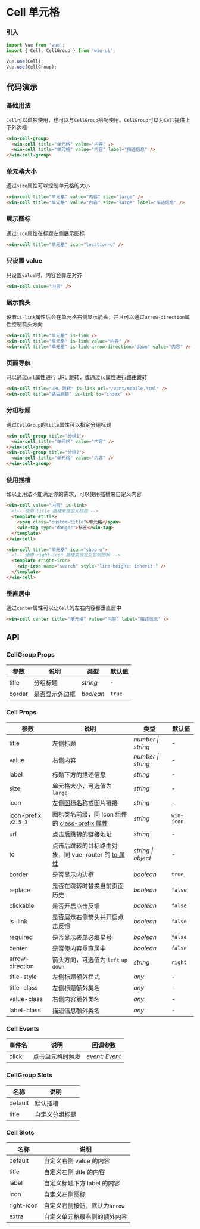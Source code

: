 # Cell 单元格

### 引入

```js
import Vue from 'vue';
import { Cell, CellGroup } from 'win-ui';

Vue.use(Cell);
Vue.use(CellGroup);
```

## 代码演示

### 基础用法

`Cell`可以单独使用，也可以与`CellGroup`搭配使用。`CellGroup`可以为`Cell`提供上下外边框

```html
<win-cell-group>
  <win-cell title="单元格" value="内容" />
  <win-cell title="单元格" value="内容" label="描述信息" />
</win-cell-group>
```

### 单元格大小

通过`size`属性可以控制单元格的大小

```html
<win-cell title="单元格" value="内容" size="large" />
<win-cell title="单元格" value="内容" size="large" label="描述信息" />
```

### 展示图标

通过`icon`属性在标题左侧展示图标

```html
<win-cell title="单元格" icon="location-o" />
```

### 只设置 value

只设置`value`时，内容会靠左对齐

```html
<win-cell value="内容" />
```

### 展示箭头

设置`is-link`属性后会在单元格右侧显示箭头，并且可以通过`arrow-direction`属性控制箭头方向

```html
<win-cell title="单元格" is-link />
<win-cell title="单元格" is-link value="内容" />
<win-cell title="单元格" is-link arrow-direction="down" value="内容" />
```

### 页面导航

可以通过`url`属性进行 URL 跳转，或通过`to`属性进行路由跳转

```html
<win-cell title="URL 跳转" is-link url="/vant/mobile.html" />
<win-cell title="路由跳转" is-link to="index" />
```

### 分组标题

通过`CellGroup`的`title`属性可以指定分组标题

```html
<win-cell-group title="分组1">
  <win-cell title="单元格" value="内容" />
</win-cell-group>
<win-cell-group title="分组2">
  <win-cell title="单元格" value="内容" />
</win-cell-group>
```

### 使用插槽

如以上用法不能满足你的需求，可以使用插槽来自定义内容

```html
<win-cell value="内容" is-link>
  <!-- 使用 title 插槽来自定义标题 -->
  <template #title>
    <span class="custom-title">单元格</span>
    <win-tag type="danger">标签</win-tag>
  </template>
</win-cell>

<win-cell title="单元格" icon="shop-o">
  <!-- 使用 right-icon 插槽来自定义右侧图标 -->
  <template #right-icon>
    <win-icon name="search" style="line-height: inherit;" />
  </template>
</win-cell>
```

### 垂直居中

通过`center`属性可以让`Cell`的左右内容都垂直居中

```html
<win-cell center title="单元格" value="内容" label="描述信息" />
```

## API

### CellGroup Props

| 参数   | 说明           | 类型      | 默认值 |
| ------ | -------------- | --------- | ------ |
| title  | 分组标题       | _string_  | `-`    |
| border | 是否显示外边框 | _boolean_ | `true` |

### Cell Props

| 参数 | 说明 | 类型 | 默认值 |
| --- | --- | --- | --- |
| title | 左侧标题 | _number \| string_ | - |
| value | 右侧内容 | _number \| string_ | - |
| label | 标题下方的描述信息 | _string_ | - |
| size | 单元格大小，可选值为 `large` | _string_ | - |
| icon | 左侧[图标名称](#/zh-CN/icon)或图片链接 | _string_ | - |
| icon-prefix `v2.5.3` | 图标类名前缀，同 Icon 组件的 [class-prefix 属性](#/zh-CN/icon#props) | _string_ | `win-icon` |
| url | 点击后跳转的链接地址 | _string_ | - |
| to | 点击后跳转的目标路由对象，同 vue-router 的 [to 属性](https://router.vuejs.org/zh/api/#to) | _string \| object_ | - |
| border | 是否显示内边框 | _boolean_ | `true` |
| replace | 是否在跳转时替换当前页面历史 | _boolean_ | `false` |
| clickable | 是否开启点击反馈 | _boolean_ | `false` |
| is-link | 是否展示右侧箭头并开启点击反馈 | _boolean_ | `false` |
| required | 是否显示表单必填星号 | _boolean_ | `false` |
| center | 是否使内容垂直居中 | _boolean_ | `false` |
| arrow-direction | 箭头方向，可选值为 `left` `up` `down` | _string_ | `right` |
| title-style | 左侧标题额外样式 | _any_ | - |
| title-class | 左侧标题额外类名 | _any_ | - |
| value-class | 右侧内容额外类名 | _any_ | - |
| label-class | 描述信息额外类名 | _any_ | - |

### Cell Events

| 事件名 | 说明             | 回调参数       |
| ------ | ---------------- | -------------- |
| click  | 点击单元格时触发 | _event: Event_ |

### CellGroup Slots

| 名称    | 说明           |
| ------- | -------------- |
| default | 默认插槽       |
| title   | 自定义分组标题 |

### Cell Slots

| 名称       | 说明                          |
| ---------- | ----------------------------- |
| default    | 自定义右侧 value 的内容       |
| title      | 自定义左侧 title 的内容       |
| label      | 自定义标题下方 label 的内容   |
| icon       | 自定义左侧图标                |
| right-icon | 自定义右侧按钮，默认为`arrow` |
| extra      | 自定义单元格最右侧的额外内容  |
